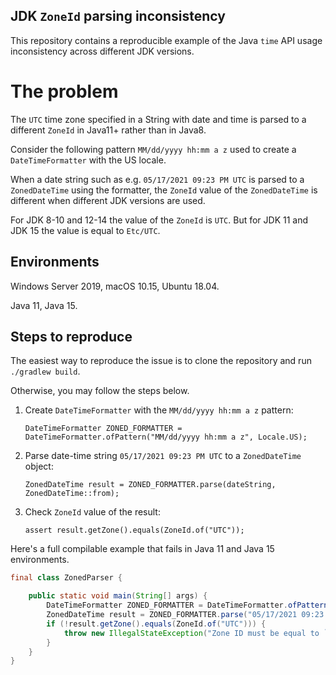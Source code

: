 JDK `ZoneId` parsing inconsistency
------------

This repository contains a reproducible example of the Java `time` API usage inconsistency
across different JDK versions.

# The problem

The `UTC` time zone specified in a String with date and time is parsed to a different `ZoneId` 
in Java11+ rather than in Java8.

Consider the following pattern `MM/dd/yyyy hh:mm a z` used to create a `DateTimeFormatter` with 
the US locale.

When a date string such as e.g. `05/17/2021 09:23 PM UTC` is parsed to a `ZonedDateTime` 
using the formatter, the `ZoneId` value of the `ZonedDateTime` is different when different 
JDK versions are used.

For JDK 8-10 and 12-14 the value of the `ZoneId` is `UTC`. But for JDK 11 and JDK 15 
the value is equal to `Etc/UTC`.

## Environments

Windows Server 2019, macOS 10.15, Ubuntu 18.04.

Java 11, Java 15.

## Steps to reproduce

The easiest way to reproduce the issue is to clone the repository and run `./gradlew build`.

Otherwise, you may follow the steps below.

1. Create `DateTimeFormatter` with the `MM/dd/yyyy hh:mm a z` pattern:

    ```
    DateTimeFormatter ZONED_FORMATTER = DateTimeFormatter.ofPattern("MM/dd/yyyy hh:mm a z", Locale.US);
    ```

2. Parse date-time string `05/17/2021 09:23 PM UTC` to a `ZonedDateTime` object:

    ```
    ZonedDateTime result = ZONED_FORMATTER.parse(dateString, ZonedDateTime::from);
    ```

3. Check `ZoneId` value of the result:

    ```
    assert result.getZone().equals(ZoneId.of("UTC"));
    ```

Here's a full compilable example that fails in Java 11 and Java 15 environments.

```java
final class ZonedParser {

    public static void main(String[] args) {
        DateTimeFormatter ZONED_FORMATTER = DateTimeFormatter.ofPattern("MM/dd/yyyy hh:mm a z", Locale.US);
        ZonedDateTime result = ZONED_FORMATTER.parse("05/17/2021 09:23 PM UTC", ZonedDateTime::from);
        if (!result.getZone().equals(ZoneId.of("UTC"))) {
            throw new IllegalStateException("Zone ID must be equal to `UTC`.");
        }
    }
}
```
